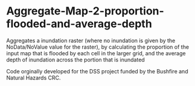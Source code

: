 # Aggregate-Map-2-proportion-flooded-and-average-depth
Aggregates a inundation raster (where no inundation is given by the NoData/NoValue value for the raster), by calculating the proportion of the input map that is flooded by each cell in the larger grid, and the average depth of inundation across the portion that is inundated

Code orginally developed for the DSS project funded by the Bushfire and Natural Hazards CRC.
